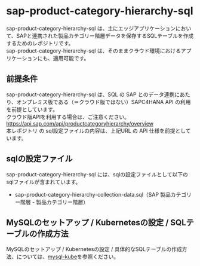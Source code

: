 # sap-product-category-hierarchy-sql  
sap-product-category-hierarchy-sql は、主にエッジアプリケーションにおいて、SAPと連携された製品カテゴリー階層データを保存するSQLテーブルを作成するためのレポジトリです。  
sap-product-category-hierarchy-sql は、そのままクラウド環境におけるアプリケーションにも、適用可能です。

## 前提条件  
sap-product-category-hierarchy-sql は、SQL の SAP とのデータ連携にあたり、オンプレミス版である（＝クラウド版ではない）SAPC4HANA API の利用を前提としています。  
クラウド版APIを利用する場合は、ご注意ください。  
https://api.sap.com/api/productcategoryhierarchy/overview  
本レポジトリ の sql設定ファイルの内容は、上記URL の API 仕様を前提としています。  

## sqlの設定ファイル
sap-product-category-hierarchy-sql には、sqlの設定ファイルとして以下のsqlファイルが含まれています。  

* sap-product-category-hierarchy-collection-data.sql（SAP 製品カテゴリー階層 - 製品カテゴリー階層）  

## MySQLのセットアップ / Kubernetesの設定 / SQLテーブルの作成方法
MySQLのセットアップ / Kubernetesの設定 / 具体的なSQLテーブルの作成方法、については、[mysql-kube](https://github.com/latonaio/mysql-kube)を参照ください。